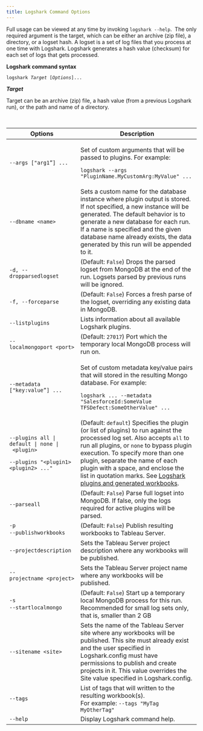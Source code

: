 ```yaml
---
title: Logshark Command Options
---
```


Full usage can be viewed at any time by invoking `logshark --help`.  The only required argument is the target, which can be either an archive (zip file), a directory, or a logset hash. A logset is a set of log files that you process at one time with Logshark. Logshark generates a hash value (checksum) for each set of logs that gets processed.

**Logshark command syntax**

   <code>logshark <i>Target</i> [<i>Options</i>]...</code>





***Target***

Target can be an archive (zip) file, a hash value (from a previous Logshark run), or the path and name of a directory.

 
<table>
<thead>
<tr class="header">
<th>Options</th>
<th>Description</th>
</tr>
</thead>
<tbody>
<tr class="odd">
<td><code>--args [&quot;arg1”] ...</code></td>
<td><p>Set of custom arguments that will be passed to plugins. For example:</p>
<p><code>logshark --args &quot;PluginName.MyCustomArg:MyValue&quot; ...</code></p></td>
</tr>
<tr class="even">
<td><code>--dbname &lt;name&gt;</code></td>
<td>Sets a custom name for the database instance where plugin output is stored. If not specified, a new instance will be generated. The default behavior is to generate a new database for each run. If a name is specified and the given database name already exists, the data generated by this run will be appended to it.</td>
</tr>
<tr class="odd">
<td><code>-d, --dropparsedlogset</code></td>
<td>(Default: <code>False</code>) Drops the parsed logset from MongoDB at the end of the run. Logsets parsed by previous runs will be ignored.</td>
</tr>
<tr class="even">
<td><code>-f, --forceparse</code></td>
<td>(Default: <code>False</code>) Forces a fresh parse of the logset, overriding any existing data in MongoDB.</td>
</tr>
<tr class="odd">
<td><code>--listplugins</code></td>
<td>Lists information about all available Logshark plugins.</td>
</tr>
<tr class="even">
<td><code>--localmongoport &lt;port&gt;</code></td>
<td>(Default: <code>27017</code>) Port which the temporary local MongoDB process will run on.</td>
</tr>
<tr class="odd">
<td><code>--metadata [&quot;key:value”] ...</code></td>
<td><p>Set of custom metadata key/value pairs that will stored in the resulting Mongo database. For example:</p>
<p><code>logshark ... --metadata &quot;SalesforceId:SomeValue TFSDefect:SomeOtherValue&quot; ...</code></p></td>
</tr>
<tr class="even">
<td><p><code>--plugins all | default | none | &lt;plugin&gt;</code></p>
<p><code>--plugins &quot;&lt;plugin1&gt; &lt;plugin2&gt; ...&quot;</code></p></td>
<td>(Default: <code>default</code>) Specifies the plugin (or list of plugins) to run against the processed log set. Also accepts <code>all</code> to run all plugins, or <code>none</code> to bypass plugin execution. To specify more than one plugin, separate the name of each plugin with a space, and enclose the list in quotation marks. See <a href="logshark_plugins">Logshark plugins and generated workbooks</a>.</td>
</tr>
<tr class="odd">
<td><code>--parseall</code></td>
<td>(Default: <code>False</code>) Parse full logset into MongoDB. If false, only the logs required for active plugins will be parsed.</td>
</tr>
<tr class="even">
<td><code>-p</code><br />
<code>--publishworkbooks</code> </td>
<td>(Default: <code>False</code>) Publish resulting workbooks to Tableau Server.</td>
</tr>
<tr class="odd">
<td><code>--projectdescription</code></td>
<td>Sets the Tableau Server project description where any workbooks will be published.</td>
</tr>
<tr class="even">
<td><code>--projectname &lt;project&gt;</code></td>
<td>Sets the Tableau Server project name where any workbooks will be published.</td>
</tr>
<tr class="odd">
<td><code>-s</code> <br>
<code>--startlocalmongo</code> </td>
<td>(Default: <code>False</code>) Start up a temporary local MongoDB process for this run. Recommended for small log sets only, that is, smaller than 2 GB</td>
</tr>
<tr class="even">
<td><code>--sitename &lt;site&gt;</code></td>
<td>Sets the name of the Tableau Server site where any workbooks will be published. This site must already exist and the user specified in Logshark.config must have permissions to publish and create projects in it. This value overrides the Site value specified in Logshark.config.</td>
</tr>
<tr class="odd">
<td><code>--tags</code></td>
<td>List of tags that will written to the resulting workbook(s).<br />
For example: <code>--tags &quot;MyTag MyOtherTag&quot; </code></td>
</tr>
<tr class="even">
<td><code>--help</code></td>
<td>Display Logshark command help.</td> 
</tr>
</tbody>
</table>

<!-- for some reason, the following tags show up at the top of the table -- >

<!-- </tr>  -->
